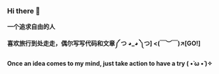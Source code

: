 ### Hi there 💭

<!--
**sugarlxn/sugarlxn** is a ✨ _special_ ✨ repository because its `README.md` (this file) appears on your GitHub profile.

Here are some ideas to get you started:

- 🔭 I’m currently working on ...
- 🌱 I’m currently learning ...
- 👯 I’m looking to collaborate on ...
- 🤔 I’m looking for help with ...
- 💬 Ask me about ...
- 📫 How to reach me: ...
- 😄 Pronouns: ...
- ⚡ Fun fact: ...
-->
**一个追求自由的人**

**喜欢旅行到处走走，偶尔写写代码和文章༼ つ ◕_◕ ༽つ] <(￣︶￣)↗[GO!]**

**Once an idea comes to my mind, just take action to have a try ( •̀ ω •́ )✧**

